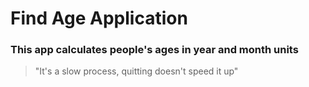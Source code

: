 # Find Age Application

### This app calculates people's ages in year and month units

> "It's a slow process, quitting doesn't speed it up"

